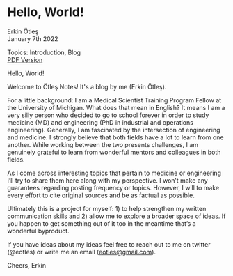 # Hello, World!
Erkin Ötleş <br />
January 7th 2022 

Topics: Introduction, Blog <br />
[PDF Version](hello_world.pdf)


Hello, World!

Welcome to Ötleş Notes! It's a blog by me (Erkin Ötleş).

For a little background: I am a Medical Scientist Training Program Fellow at the University of Michigan. What does that mean in English? It means I am a very silly person who decided to go to school forever in order to study medicine (MD) and engineering (PhD in industrial and operations engineering). Generally, I am fascinated by the intersection of engineering and medicine. I strongly believe that both fields have a lot to learn from one another. While working between the two presents challenges, I am genuinely grateful to learn from wonderful mentors and colleagues in both fields.

As I come across interesting topics that pertain to medicine or engineering I’ll try to share them here along with my perspective. I won’t make any guarantees regarding posting frequency or topics. However, I will to make every effort to cite original sources and be as factual as possible. 

Ultimately this is a project for myself: 1) to help strengthen my written communication skills and 2) allow me to explore a broader space of ideas. If you happen to get something out of it too in the meantime that’s a wonderful byproduct.

If you have ideas about my ideas feel free to reach out to me on twitter (@eotles) or write me an email (eotles@gmail.com).

Cheers,
Erkin

